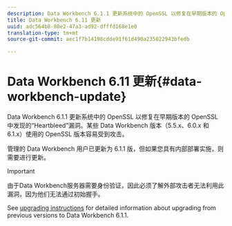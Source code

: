 ```yaml
---
description: Data Workbench 6.1.1 更新系统中的 OpenSSL 以修复在早期版本的 OpenSSL 中发现的“Heartbleed”漏洞。某些 Data Workbench 版本（5.5.x、6.0.x 和 6.1.x）使用的 OpenSSL 版本容易受到攻击。
title: Data Workbench 6.11 更新
uuid: adc564b8-80e2-47a3-ad92-dfffd168e1e0
translation-type: tm+mt
source-git-commit: aec1f7b14198cdde91f61d490a235022943bfedb

---
```



# Data Workbench 6.11 更新{#data-workbench-update}

Data Workbench 6.1.1 更新系统中的 OpenSSL 以修复在早期版本的 OpenSSL 中发现的“Heartbleed”漏洞。某些 Data Workbench 版本（5.5.x、6.0.x 和 6.1.x）使用的 OpenSSL 版本容易受到攻击。

管理的 Data Workbench 用户已更新为 6.1.1 版，但如果您具有内部部署实施，则需要进行更新。

>[!IMPORTANT]
>
>由于Data Workbench服务器需要身份验证，因此必须了解外部攻击者无法利用此漏洞，因为他们无法通过初始握手。

See [upgrading instructions](../../home/c-inst-svr/c-upgrd-uninst-sftwr/c-upgrd-sftwr/c-6-0-to-6-1-upgrade/c-6-0-to-6-1-upgrade.md#concept-fe2c858705434896941a7885ff17bb9c) for detailed information about upgrading from previous versions to Data Workbench 6.1.1.

